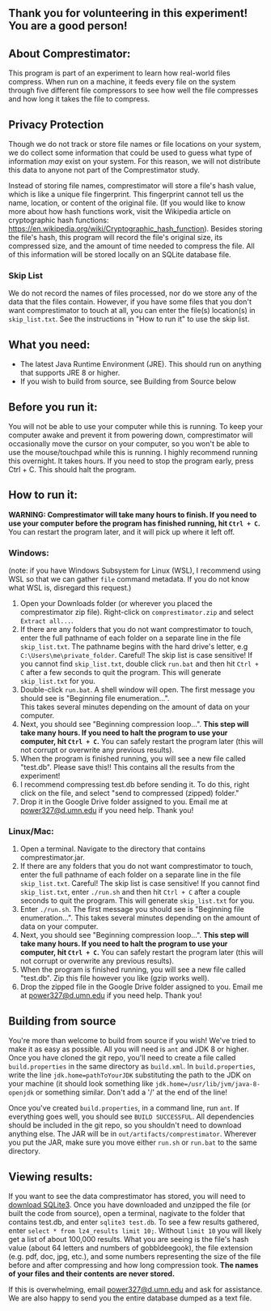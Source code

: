 ## Thank you for volunteering in this experiment! You are a good person!

## About Comprestimator:
  This program is part of an experiment to learn how real-world files compress.  When run on a machine, it feeds every file on the system through five different file compressors to see how well the file compresses and how long it takes the file to compress.
  
## Privacy Protection
Though we do not track or store file names or file locations on your system, we do collect some information that could be used to guess what type of information <i>may</i> exist on your system.  For this reason, we will not distribute this data to anyone not part of the Comprestimator study. 

Instead of storing file names, comprestimator will store a file's hash value, which is like a unique file fingerprint.  This fingerprint cannot tell us the name, location, or content of the original file.  (If you would like to know more about how hash functions work, visit the Wikipedia article on cryptographic hash functions: https://en.wikipedia.org/wiki/Cryptographic_hash_function).  Besides storing the file's hash, this program will record the file's original size, its compressed size, and the amount of time needed to compress the file.  All of this information will be stored locally on an SQLite database file.

### Skip List
We do not record the names of files processed, nor do we store any of the data that the files contain.  However, if you have some files that you don't want comprestimator to touch at all, you can enter the file(s) location(s) in `skip_list.txt`.  See the instructions in "How to run it" to use the skip list.

## What you need:
- The latest Java Runtime Environment (JRE).  This should run on anything that supports JRE 8 or higher.
- If you wish to build from source, see Building from Source below

## Before you run it:
  You will not be able to use your computer while this is running.  To keep your computer awake and prevent it from powering down, comprestimator will occasionally move the cursor on your computer, so you won't be able to use the mouse/touchpad while this is running.  I highly recommend running this overnight.  It takes hours.
  If you need to stop the program early, press Ctrl + C.  This should halt the program.
  
## How to run it:
**WARNING: Comprestimator will take many hours to finish.  If you need to use your computer before the program has finished running, hit `Ctrl + C`.** You can restart the program later, and it will pick up where it left off.

  ### Windows:
  
  (note: if you have Windows Subsystem for Linux (WSL), I recommend using WSL so that we can gather `file` command metadata.  If you do not know what WSL is, disregard this request.)
    
  1. Open your Downloads folder (or wherever you placed the comprestimator zip file).  Right-click on `comprestimator.zip` and select `Extract all...`.  
  1. If there are any folders that you do not want comprestimator to touch, enter the full pathname of each folder on a separate line in the file `skip_list.txt`.  The pathname begins with the hard drive's letter, e.g `C:\Users\me\private_folder`. Careful!  The skip list is case sensitive!
     If you cannot find `skip_list.txt`, double click `run.bat` and then hit `Ctrl + C` after a few seconds to quit the program. This will generate `skip_list.txt` for you. 
  2. Double-click `run.bat`. A shell window will open.  The first message you should see is "Beginning file enumeration...".  
     This takes several minutes depending on the amount of data on your computer.
  3. Next, you should see "Beginning compression loop...".  <b>This step will take many hours.  If you need to halt the 
     program to use your computer, hit `Ctrl + C`.</b> You can safely restart the program later (this will not corrupt or overwrite any previous results).
  4. When the program is finished running, you will see a new file called "test.db".   Please save this!! This contains all 
     the results from the experiment!  
  5. I recommend compressing test.db before sending it.  To do this, right click on the file, and select "send to compressed 
     (zipped) folder."
  6. Drop it in the Google Drive folder assigned to you.  Email me at power327@d.umn.edu if you need help.  Thank you!
  
  
  ### Linux/Mac:
  1. Open a terminal.  Navigate to the directory that contains comprestimator.jar.
  1. If there are any folders that you do not want comprestimator to touch, enter the full pathname of each folder on a separate line in the file `skip_list.txt`.  Careful!  The skip list is case sensitive!
     If you cannot find `skip_list.txt`, enter `./run.sh` and then hit `Ctrl + C` after a couple seconds to quit the program.  This will generate `skip_list.txt` for you.
  2. Enter `./run.sh`. The first message you should see is "Beginning file enumeration...".  This takes several minutes depending on the amount of data on your computer.
  3. Next, you should see "Beginning compression loop...".  <b>This step will take many hours.  If you need to halt the 
     program to use your computer, hit `Ctrl + C`.</b> You can safely restart the program later (this will not corrupt or overwrite any previous results).
  4. When the program is finished running, you will see a new file called "test.db".  Zip this file however you like (gzip
     works well).
  5. Drop the zipped file in the Google Drive folder assigned to you.  Email me at power327@d.umn.edu if you need help.  Thank you!
  
## Building from source
You're more than welcome to build from source if you wish!  We've tried to make it as easy as possible.  All you will need is `ant` and JDK 8 or higher.  Once you have cloned the git repo, you'll need to create a file called `build.properties` in the same directory as `build.xml`.  In `build.properties`, write the line
```jdk.home=pathToYourJDK``` substituting the path to the JDK on your machine (it should look something like `jdk.home=/usr/lib/jvm/java-8-openjdk` or something similar.  Don't add a '/' at the end of the line!

Once you've created `build.properties`, in a command line, run `ant`.  If everything goes well, you should see `BUILD SUCCESSFUL`.  All dependencies should be included in the git repo, so you shouldn't need to download anything else.  The JAR will be in `out/artifacts/comprestimator`.  Wherever you put the JAR, make sure you move either `run.sh` or `run.bat` to the same directory.
  
## Viewing results:
If you want to see the data comprestimator has stored, you will need to [download SQLite3](https://www.sqlite.org/download.html).  Once you have downloaded and unzipped the file (or built the code from source), open a terminal, nagivate to the folder that contains test.db, and enter `sqlite3 test.db`.  To see a few results gathered, enter `select * from lz4_results limit 10;`. Without `limit 10` you will likely get a list of about 100,000 results.  What you are seeing is the file's hash value (about 64 letters and numbers of gobbldeegook), the file extension (e.g. pdf, doc, jpg, etc.), and some numbers representing the size of the file before and after compressing and how long compression took.  **The names of your files and their contents are never stored.**

If this is overwhelming, email power327@d.umn.edu and ask for assistance.  We are also happy to send you the entire database dumped as a text file.
